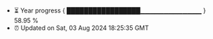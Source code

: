 - ⏳ Year progress { █████████████████▁▁▁▁▁▁▁▁▁▁▁▁▁ } 58.95 %
- ⏰ Updated on Sat, 03 Aug 2024 18:25:35 GMT

